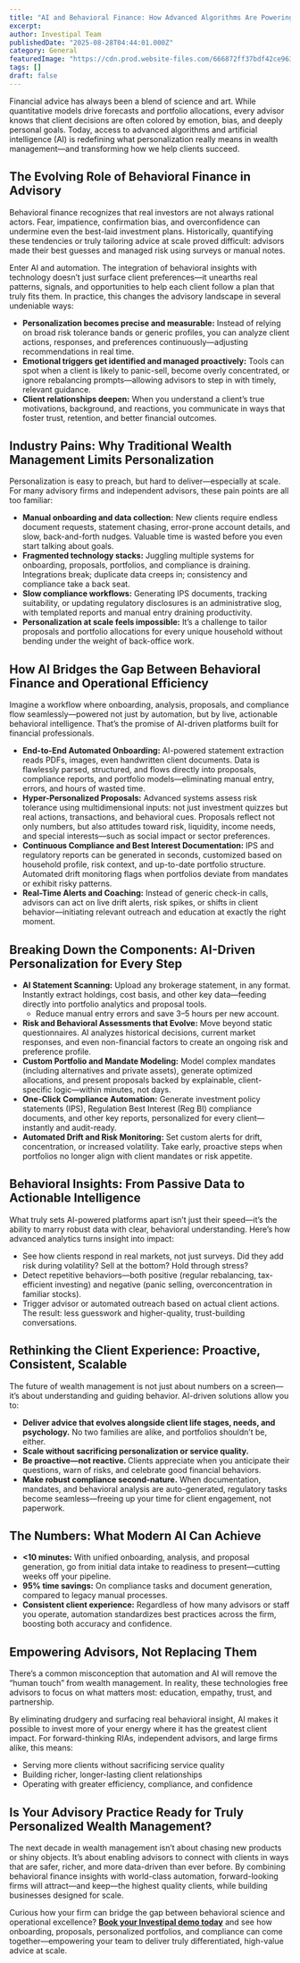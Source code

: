 ```yaml
---
title: "AI and Behavioral Finance: How Advanced Algorithms Are Powering Truly Personalized Investment Advice"
excerpt: 
author: Investipal Team
publishedDate: "2025-08-28T04:44:01.000Z"
category: General
featuredImage: "https://cdn.prod.website-files.com/666872ff37bdf42ce9637d77/68a2c6404c5755bc853ce0fd_pexels-photo-6771900.jpeg"
tags: []
draft: false
---
```

<p>Financial advice has always been a blend of science and art. While quantitative models drive forecasts and portfolio allocations, every advisor knows that client decisions are often colored by emotion, bias, and deeply personal goals. Today, access to advanced algorithms and artificial intelligence (AI) is redefining what personalization really means in wealth management—and transforming how we help clients succeed.</p>

<h2>The Evolving Role of Behavioral Finance in Advisory</h2>
<p>Behavioral finance recognizes that real investors are not always rational actors. Fear, impatience, confirmation bias, and overconfidence can undermine even the best-laid investment plans. Historically, quantifying these tendencies or truly tailoring advice at scale proved difficult: advisors made their best guesses and managed risk using surveys or manual notes.</p>
<p>Enter AI and automation. The integration of behavioral insights with technology doesn’t just surface client preferences—it unearths real patterns, signals, and opportunities to help each client follow a plan that truly fits them. In practice, this changes the advisory landscape in several undeniable ways:</p>
<ul>
<li><strong>Personalization becomes precise and measurable:</strong> Instead of relying on broad risk tolerance bands or generic profiles, you can analyze client actions, responses, and preferences continuously—adjusting recommendations in real time.</li>
<li><strong>Emotional triggers get identified and managed proactively:</strong> Tools can spot when a client is likely to panic-sell, become overly concentrated, or ignore rebalancing prompts—allowing advisors to step in with timely, relevant guidance.</li>
<li><strong>Client relationships deepen:</strong> When you understand a client’s true motivations, background, and reactions, you communicate in ways that foster trust, retention, and better financial outcomes.</li>
</ul>

<h2>Industry Pains: Why Traditional Wealth Management Limits Personalization</h2>
<p>Personalization is easy to preach, but hard to deliver—especially at scale. For many advisory firms and independent advisors, these pain points are all too familiar:</p>
<ul>
<li><strong>Manual onboarding and data collection:</strong> New clients require endless document requests, statement chasing, error-prone account details, and slow, back-and-forth nudges. Valuable time is wasted before you even start talking about goals.</li>
<li><strong>Fragmented technology stacks:</strong> Juggling multiple systems for onboarding, proposals, portfolios, and compliance is draining. Integrations break; duplicate data creeps in; consistency and compliance take a back seat.</li>
<li><strong>Slow compliance workflows:</strong> Generating IPS documents, tracking suitability, or updating regulatory disclosures is an administrative slog, with templated reports and manual entry draining productivity.</li>
<li><strong>Personalization at scale feels impossible:</strong> It’s a challenge to tailor proposals and portfolio allocations for every unique household without bending under the weight of back-office work.</li>
</ul>

<h2>How AI Bridges the Gap Between Behavioral Finance and Operational Efficiency</h2>
<p>Imagine a workflow where onboarding, analysis, proposals, and compliance flow seamlessly—powered not just by automation, but by live, actionable behavioral intelligence. That’s the promise of AI-driven platforms built for financial professionals.</p>
<ul>
<li><strong>End-to-End Automated Onboarding:</strong> AI-powered statement extraction reads PDFs, images, even handwritten client documents. Data is flawlessly parsed, structured, and flows directly into proposals, compliance reports, and portfolio models—eliminating manual entry, errors, and hours of wasted time.</li>
<li><strong>Hyper-Personalized Proposals:</strong> Advanced systems assess risk tolerance using multidimensional inputs: not just investment quizzes but real actions, transactions, and behavioral cues. Proposals reflect not only numbers, but also attitudes toward risk, liquidity, income needs, and special interests—such as social impact or sector preferences.</li>
<li><strong>Continuous Compliance and Best Interest Documentation:</strong> IPS and regulatory reports can be generated in seconds, customized based on household profile, risk context, and up-to-date portfolio structure. Automated drift monitoring flags when portfolios deviate from mandates or exhibit risky patterns.</li>
<li><strong>Real-Time Alerts and Coaching:</strong> Instead of generic check-in calls, advisors can act on live drift alerts, risk spikes, or shifts in client behavior—initiating relevant outreach and education at exactly the right moment.</li>
</ul>

<h2>Breaking Down the Components: AI-Driven Personalization for Every Step</h2>
<ul>
<li><strong>AI Statement Scanning:</strong> Upload any brokerage statement, in any format. Instantly extract holdings, cost basis, and other key data—feeding directly into portfolio analytics and proposal tools.<ul><li>Reduce manual entry errors and save 3–5 hours per new account.</li></ul></li>
<li><strong>Risk and Behavioral Assessments that Evolve:</strong> Move beyond static questionnaires. AI analyzes historical decisions, current market responses, and even non-financial factors to create an ongoing risk and preference profile.</li>
<li><strong>Custom Portfolio and Mandate Modeling:</strong> Model complex mandates (including alternatives and private assets), generate optimized allocations, and present proposals backed by explainable, client-specific logic—within minutes, not days.</li>
<li><strong>One-Click Compliance Automation:</strong> Generate investment policy statements (IPS), Regulation Best Interest (Reg BI) compliance documents, and other key reports, personalized for every client—instantly and audit-ready.</li>
<li><strong>Automated Drift and Risk Monitoring:</strong> Set custom alerts for drift, concentration, or increased volatility. Take early, proactive steps when portfolios no longer align with client mandates or risk appetite.</li>
</ul>

<h2>Behavioral Insights: From Passive Data to Actionable Intelligence</h2>
<p>What truly sets AI-powered platforms apart isn’t just their speed—it’s the ability to marry robust data with clear, behavioral understanding. Here’s how advanced analytics turns insight into impact:</p>
<ul>
<li>See how clients respond in real markets, not just surveys. Did they add risk during volatility? Sell at the bottom? Hold through stress?</li>
<li>Detect repetitive behaviors—both positive (regular rebalancing, tax-efficient investing) and negative (panic selling, overconcentration in familiar stocks).</li>
<li>Trigger advisor or automated outreach based on actual client actions. The result: less guesswork and higher-quality, trust-building conversations.</li>
</ul>

<h2>Rethinking the Client Experience: Proactive, Consistent, Scalable</h2>
<p>The future of wealth management is not just about numbers on a screen—it’s about understanding and guiding behavior. AI-driven solutions allow you to:</p>
<ul>
<li><strong>Deliver advice that evolves alongside client life stages, needs, and psychology.</strong> No two families are alike, and portfolios shouldn’t be, either.</li>
<li><strong>Scale without sacrificing personalization or service quality.</strong></li>
<li><strong>Be proactive—not reactive. </strong>Clients appreciate when you anticipate their questions, warn of risks, and celebrate good financial behaviors.</li>
<li><strong>Make robust compliance second-nature.</strong> When documentation, mandates, and behavioral analysis are auto-generated, regulatory tasks become seamless—freeing up your time for client engagement, not paperwork.</li>
</ul>

<h2>The Numbers: What Modern AI Can Achieve</h2>
<ul>
<li><strong>&lt;10 minutes:</strong> With unified onboarding, analysis, and proposal generation, go from initial data intake to readiness to present—cutting weeks off your pipeline.</li>
<li><strong>95% time savings:</strong> On compliance tasks and document generation, compared to legacy manual processes.</li>
<li><strong>Consistent client experience:</strong> Regardless of how many advisors or staff you operate, automation standardizes best practices across the firm, boosting both accuracy and confidence.</li>
</ul>

<h2>Empowering Advisors, Not Replacing Them</h2>
<p>There’s a common misconception that automation and AI will remove the “human touch” from wealth management. In reality, these technologies free advisors to focus on what matters most: education, empathy, trust, and partnership.</p>
<p>By eliminating drudgery and surfacing real behavioral insight, AI makes it possible to invest more of your energy where it has the greatest client impact. For forward-thinking RIAs, independent advisors, and large firms alike, this means:</p>
<ul>
<li>Serving more clients without sacrificing service quality</li>
<li>Building richer, longer-lasting client relationships</li>
<li>Operating with greater efficiency, compliance, and confidence</li>
</ul>

<h2>Is Your Advisory Practice Ready for Truly Personalized Wealth Management?</h2>
<p>The next decade in wealth management isn’t about chasing new products or shiny objects. It’s about enabling advisors to connect with clients in ways that are safer, richer, and more data-driven than ever before. By combining behavioral finance insights with world-class automation, forward-looking firms will attract—and keep—the highest quality clients, while building businesses designed for scale.</p>
<p>Curious how your firm can bridge the gap between behavioral science and operational excellence? <a href=https://www.investipal.co/book-demo style=font-weight:bold; text-decoration:underline;>Book your Investipal demo today</a> and see how onboarding, proposals, personalized portfolios, and compliance can come together—empowering your team to deliver truly differentiated, high-value advice at scale.</p>
